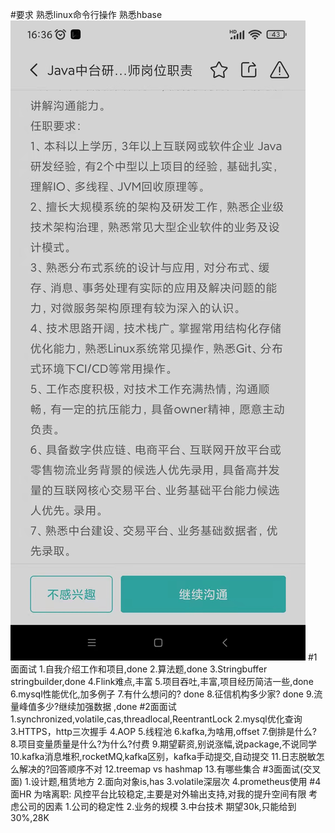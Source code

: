 #要求
熟悉linux命令行操作
熟悉hbase
![](.z_面试_02_技术面_05_京东物流_中台_pending_images/2d888ab3.png)
#1面面试
1.自我介绍工作和项目,done
2.算法题,done
3.Stringbuffer stringbuilder,done
4.Flink难点,丰富
5.项目吞吐,丰富,项目经历简洁一些,done
6.mysql性能优化,加多例子
7.有什么想问的? done
8.征信机构多少家? done
9.流量峰值多少?继续加强数据 ,done
#2面面试
1.synchronized,volatile,cas,threadlocal,ReentrantLock
2.mysql优化查询
3.HTTPS，http三次握手
4.AOP
5.线程池
6.kafka,为啥用,offset
7.倒排是什么?
8.项目变量质量是什么?为什么?付费
9.期望薪资,别说涨幅,说package,不说同学
10.kafka消息堆积,rocketMQ,kafka区别，kafka手动提交,自动提交
11.日志脱敏怎么解决的?回答顺序不对
12.treemap vs hashmap
13.有哪些集合
#3面面试(交叉面)
1.设计题,租赁地方
2.面向对象is,has
3.volatile深层次
4.prometheus使用
#4面HR
为啥离职:
风控平台比较稳定,主要是对外输出支持,对我的提升空间有限
考虑公司的因素
1.公司的稳定性
2.业务的规模
3.中台技术
期望30k,只能给到30%,28K


